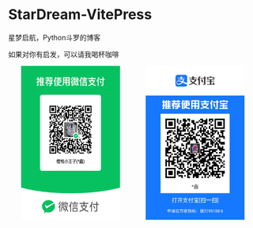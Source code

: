 # StarDream-VitePress
星梦启航，Python斗罗的博客

如果对你有启发，可以请我喝杯咖啡

<div style="display: flex; justify-content: space-around;">
  <img src="./docs/public/support/wx.jpg" alt="图片1" width="200">
  <img src="./docs/public/support/zfb.jpg" alt="图片2" width="200">
</div>
